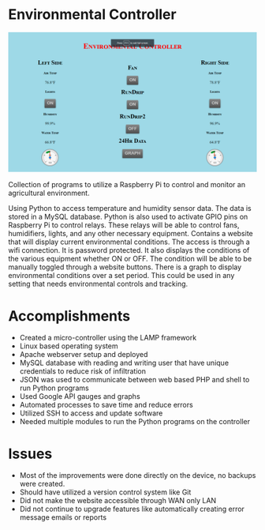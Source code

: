 Environmental Controller
========================

![Website based Interface](https://github.com/RonaldGRowe/environmental_controller/blob/master/Images/envirocontroller2.png)

Collection of programs to utilize a Raspberry Pi to control and monitor an agricultural environment.

Using Python to access temperature and humidity sensor data. The data is stored in a MySQL database.
Python is also used to activate GPIO pins on Raspberry Pi to control relays. 
These relays will be able to control fans, humidifiers, lights, and any other necessary equipment.
Contains a website that will display current environmental conditions.
The access is through a wifi connection. It is password protected.
It also displays the conditions of the various equipment whether ON or OFF.
The condition will be able to be manually toggled through a website buttons.
There is a graph to display environmental conditions over a set period.
This could be used in any setting that needs environmental controls and tracking.

# Accomplishments
- Created a micro-controller using the LAMP framework
- Linux based operating system
- Apache webserver setup and deployed
- MySQL database with reading and writing user that have unique credentials to reduce risk of infiltration
- JSON was used to communicate between web based PHP and shell to run Python programs
- Used Google API gauges and graphs
- Automated processes to save time and reduce errors
- Utilized SSH to access and update software
- Needed multiple modules to run the Python programs on the controller

# Issues
- Most of the improvements were done directly on the device, no backups were created.
- Should have utilized a version control system like Git
- Did not make the website accessible through WAN only LAN
- Did not continue to upgrade features like automatically creating error message emails or reports
